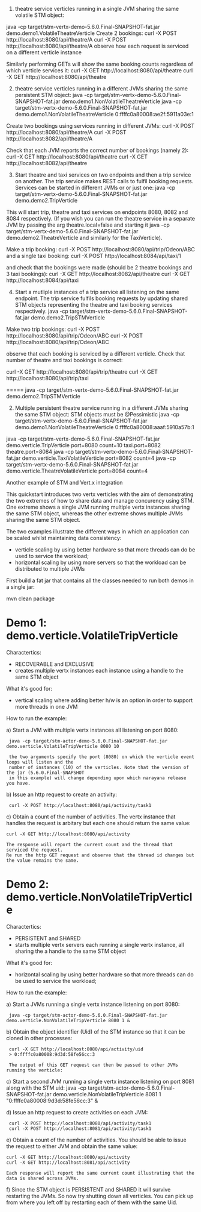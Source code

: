
1) theatre service verticles running in a single JVM sharing the same volatile STM object:

java -cp target/stm-vertx-demo-5.6.0.Final-SNAPSHOT-fat.jar demo.demo1.VolatileTheatreVerticle 
Create 2 bookings:
curl -X POST http://localhost:8080/api/theatre/A
curl -X POST http://localhost:8080/api/theatre/A
observe how each request is serviced on a different verticle instance

Similarly performing GETs will show the same booking counts regardless of which verticle services it:
curl -X GET http://localhost:8080/api/theatre 
curl -X GET http://localhost:8080/api/theatre 

2) theatre service verticles running in a different JVMs sharing the same persistent STM object:
java -cp target/stm-vertx-demo-5.6.0.Final-SNAPSHOT-fat.jar demo.demo1.NonVolatileTheatreVerticle
java -cp target/stm-vertx-demo-5.6.0.Final-SNAPSHOT-fat.jar demo.demo1.NonVolatileTheatreVerticle 0:ffffc0a80008:ae2f:5911a03e:1

Create two bookings using services running in different JVMs:
curl -X POST http://localhost:8080/api/theatre/A
curl -X POST http://localhost:8082/api/theatre/A

Check that each JVM reports the correct number of bookings (namely 2):
curl -X GET http://localhost:8080/api/theatre
curl -X GET http://localhost:8082/api/theatre

3) Start theatre and taxi services on two endpoints and then a trip service on another. The trip
  service makes REST calls to fulfil booking requests. Services can be started in different JVMs or
  or just one:
java -cp target/stm-vertx-demo-5.6.0.Final-SNAPSHOT-fat.jar demo.demo2.TripVerticle

This will start trip, theatre and taxi services on endpoints 8080, 8082 and 8084 respectively.
(If you wish you can run the theatre service in a separate JVM by passing the arg theatre.local=false
and starting it java -cp target/stm-vertx-demo-5.6.0.Final-SNAPSHOT-fat.jar demo.demo2.TheatreVerticle
and similarly for the TaxiVerticle).

Make a trip booking:
curl -X POST http://localhost:8080/api/trip/Odeon/ABC
and a single taxi booking:
curl -X POST http://localhost:8084/api/taxi/1

and check that the bookings were made (should be 2 theatre bookings and 3 taxi bookings):
curl -X GET http://localhost:8082/api/theatre
curl -X GET http://localhost:8084/api/taxi

4) Start a mutliple instances of a trip service all listening on the same endpoint.
The trip service fulfils booking requests by updating shared STM objects representing the theatre and
taxi booking services respectively.
java -cp target/stm-vertx-demo-5.6.0.Final-SNAPSHOT-fat.jar demo.demo2.TripSTMVerticle

Make two trip bookings:
curl -X POST http://localhost:8080/api/trip/Odeon/ABC
curl -X POST http://localhost:8080/api/trip/Odeon/ABC

observe that each booking is serviced by a different verticle. Check that number of theatre and taxi
bookings is correct:

curl -X GET http://localhost:8080/api/trip/theatre
curl -X GET http://localhost:8080/api/trip/taxi

 





=====
java -cp target/stm-vertx-demo-5.6.0.Final-SNAPSHOT-fat.jar demo.demo2.TripSTMVerticle

2) Multiple persistent theatre service running in a different JVMs sharing the same STM object:
   STM objects must be @Pessimistic
java -cp target/stm-vertx-demo-5.6.0.Final-SNAPSHOT-fat.jar demo.demo1.NonVolatileTheatreVerticle 0:ffffc0a80008:aaaf:5910a57b:1

java -cp target/stm-vertx-demo-5.6.0.Final-SNAPSHOT-fat.jar demo.verticle.TripVerticle port=8080 count=10 taxi.port=8082 theatre.port=8084
java -cp target/stm-vertx-demo-5.6.0.Final-SNAPSHOT-fat.jar demo.verticle.TaxiVolatileVerticle port=8082 count=4
java -cp target/stm-vertx-demo-5.6.0.Final-SNAPSHOT-fat.jar demo.verticle.TheatreVolatileVerticle port=8084 count=4

Another example of STM and Vert.x integration

This quickstart introduces two vertx verticles with the aim of demonstrating the two extremes of how
to share data and manage concurency using STM. One extreme shows a single JVM running multiple vertx
instances sharing the same STM object, whereas the other extreme shows multiple JVMs sharing the same
STM object.

The two examples illustrate the different ways in which an application can be scaled whilst maintaining
data consistency:

 - verticle scaling by using better hardware so that more threads can do be used to service the
   workload;
 - horizontal scaling by using more servers so that the workload can be distributed to multiple JVMs

First build a fat jar that contains all the classes needed to run both demos in a single jar:

  mvn clean package

Demo 1: demo.verticle.VolatileTripVerticle
===============================================

  Charactertics:

  - RECOVERABLE and EXCLUSIVE
  - creates multiple vertx instances each instance using a handle to the same STM object
  
  What it's good for:

  - vertical scaling where adding better h/w is an option in order to support more threads in one JVM

  How to run the example:

  a) Start a JVM with multiple vertx instances all listening on port 8080:

     java -cp target/stm-actor-demo-5.6.0.Final-SNAPSHOT-fat.jar demo.verticle.VolatileTripVerticle 8080 10

     the two arguments specify the port (8080) on which the verticle event loops will listen and the
     number of instances (10) of the verticles. Note that the version of the jar (5.6.0.Final-SNAPSHOT
     in this example) will change depending upon which narayana release you have.

  b) Issue an http request to create an activity:

     curl -X POST http://localhost:8080/api/activity/task1

  c) Obtain a count of the number of activities. The vertx instance that handles the request is arbitary
     but each one should return the same value:

    curl -X GET http://localhost:8080/api/activity

    The response will report the current count and the thread that serviced the request.
    Re run the http GET request and observe that the thread id changes but the value remains the same.

Demo 2: demo.verticle.NonVolatileTripVerticle
==================================================

  Charactertics:

  - PERSISTENT and SHARED
  - starts multiple vertx servers each running a single vertx instance, all sharing the a handle to the
    same STM object
  
  What it's good for:

  - horizontal scaling by using better hardware so that more threads can do be used to service the
    workload;

  How to run the example:

  a) Start a JVMs running a single vertx instance listening on port 8080:

     java -cp target/stm-actor-demo-5.6.0.Final-SNAPSHOT-fat.jar demo.verticle.NonVolatileTripVerticle 8080 1 &

  b) Obtain the object identifier (Uid) of the STM instance so that it can be cloned in other processes:

     curl -X GET http://localhost:8080/api/activity/uid 
     > 0:ffffc0a80008:9d3d:58fe56cc:3

     The output of this GET request can then be passed to other JVMs running the verticle:

  c) Start a second JVM running a single vertx instance listening on port 8081 along with the STM uid:
     java -cp target/stm-actor-demo-5.6.0.Final-SNAPSHOT-fat.jar demo.verticle.NonVolatileTripVerticle 8081 1 "0:ffffc0a80008:9d3d:58fe56cc:3" &

  d) Issue an http request to create activities on each JVM:

     curl -X POST http://localhost:8080/api/activity/task1
     curl -X POST http://localhost:8081/api/activity/task1

  e) Obtain a count of the number of activities. You should be able to issue the request to either
     JVM and obtain the same value:

    curl -X GET http://localhost:8080/api/activity
    curl -X GET http://localhost:8081/api/activity

    Each response will report the same current count illustrating that the data is shared across JVMs.

  f) Since the STM object is PERSISTENT and SHARED it will survive restarting the JVMs.
     So now try shutting down all verticles. You can pick up from where you left off by restarting
     each of them with the same Uid.

